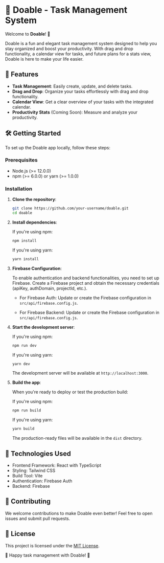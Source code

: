 # 🚀 Doable - Task Management System

Welcome to **Doable**! 🌟

Doable is a fun and elegant task management system designed to help you stay organized and boost your productivity. With drag and drop functionality, a calendar view for tasks, and future plans for a stats view, Doable is here to make your life easier.

## 📝 Features

- **Task Management**: Easily create, update, and delete tasks.
- **Drag and Drop**: Organize your tasks effortlessly with drag and drop functionality.
- **Calendar View**: Get a clear overview of your tasks with the integrated calendar.
- **Productivity Stats** (Coming Soon): Measure and analyze your productivity.

## 🛠️ Getting Started

To set up the Doable app locally, follow these steps:

### Prerequisites

- Node.js (>= 12.0.0)
- npm (>= 6.0.0) or yarn (>= 1.0.0)

### Installation

1. **Clone the repository**:

   ```bash
   git clone https://github.com/your-username/doable.git
   cd doable
   ```

2. **Install dependencies**:

   If you're using npm:

   ```bash
   npm install
   ```

   If you're using yarn:

   ```bash
   yarn install
   ```

3. **Firebase Configuration**:

   To enable authentication and backend functionalities, you need to set up Firebase. Create a Firebase project and obtain the necessary credentials (apiKey, authDomain, projectId, etc.).

   - For Firebase Auth: Update or create the Firebase configuration in `src/api/firebase.config.js`.

   - For Firebase Backend: Update or create the Firebase configuration in `src/api/firebase.config.js`.

4. **Start the development server**:

   If you're using npm:

   ```bash
   npm run dev
   ```

   If you're using yarn:

   ```bash
   yarn dev
   ```

   The development server will be available at `http://localhost:3000`.

5. **Build the app**:

   When you're ready to deploy or test the production build:

   If you're using npm:

   ```bash
   npm run build
   ```

   If you're using yarn:

   ```bash
   yarn build
   ```

   The production-ready files will be available in the `dist` directory.

## 🚀 Technologies Used

- Frontend Framework: React with TypeScript
- Styling: Tailwind CSS
- Build Tool: Vite
- Authentication: Firebase Auth
- Backend: Firebase

## 🤝 Contributing

We welcome contributions to make Doable even better! Feel free to open issues and submit pull requests.

## 📄 License

This project is licensed under the [MIT License](LICENSE).

🌟 Happy task management with Doable! 🌟
